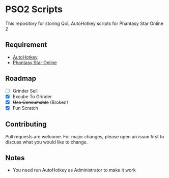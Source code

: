 # PSO2 Scripts
This repository for storing QoL AutoHotkey scripts for Phantasy Star Online 2
## Requirement
- [AutoHotkey](https://www.autohotkey.com/)
- [Phantasy Star Online](http://pso2.jp/)
## Roadmap
- [ ] Grinder Sell
- [X] Excube To Grinder
- [X] ~~Use Consumable~~ (Broken)
- [X] Fun Scratch
## Contributing
Pull requests are welcome. For major changes, please open an issue first to discuss what you would like to change.
## Notes
- You need run AutoHotkey as Administrator to make it work
